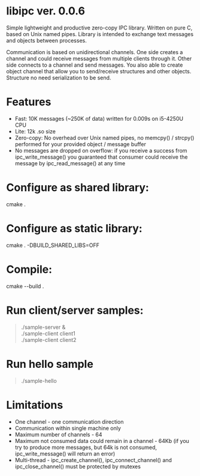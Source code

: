 # libipc ver. 0.0.6
Simple lightweight and productive zero-copy IPC library. Written on pure C, based on Unix named pipes. Library is intended to exchange text messages and objects between processes.

Communication is based on unidirectional channels. One side creates a channel and could receive messages from multiple clients through it. Other side connects to a channel and send messages. You also able to create object channel that allow you to send/receive structures and other objects. Structure no need serialization to be send.

# Features
* Fast: 10K messages (~250K of data) written for 0.009s on i5-4250U CPU
* Lite: 12k .so size
* Zero-copy: No overhead over Unix named pipes, no memcpy() / strcpy() performed for your provided object / message buffer
* No messages are dropped on overflow: if you receive a success from ipc_write_message() you guaranteed that consumer could receive the message by ipc_read_message() at any time

# Configure as shared library:
cmake .

# Configure as static library:
cmake . -DBUILD_SHARED_LIBS=OFF

# Compile:
cmake --build .

# Run client/server samples:
> ./sample-server &  
> ./sample-client client1  
> ./sample-client client2

# Run hello sample
> ./sample-hello

# Limitations
* One channel - one communication direction
* Communication within single machine only
* Maximum number of channels - 64
* Maximum not consumed data could remain in a channel - 64Kb (if you try to produce more messages, but 64k is not consumed, ipc_write_message() will return an error)
* Multi-thread - ipc_create_channel(), ipc_connect_channel() and ipc_close_channel() must be protected by mutexes
